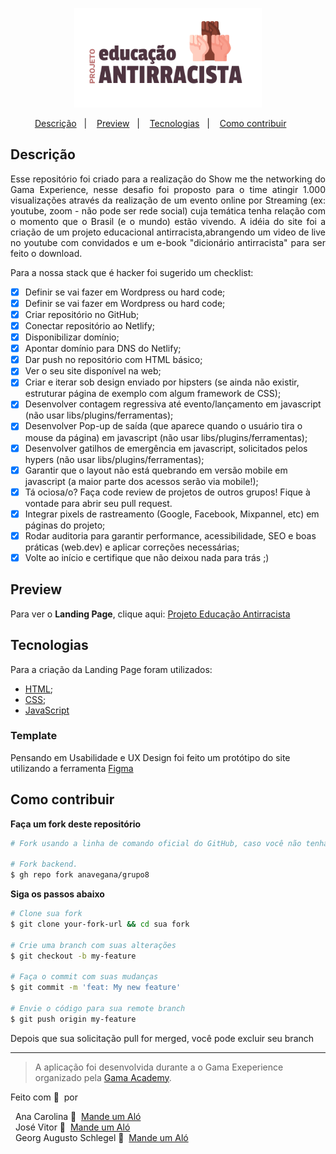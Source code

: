 <p align="center">
  <img src="assets/projeto1.png" width="300px"/>
</p>

<p align="center">
  <a href="#Descrição">Descrição</a>&nbsp;&nbsp;&nbsp;|&nbsp;&nbsp;&nbsp;
  <a href="#Preview">Preview</a>&nbsp;&nbsp;&nbsp;|&nbsp;&nbsp;&nbsp;
  <a href="#Tecnologias">Tecnologias</a>&nbsp;&nbsp;&nbsp;|&nbsp;&nbsp;&nbsp;
  <a href="#Como-contribuir">Como contribuir</a>&nbsp;&nbsp;&nbsp;&nbsp;&nbsp;&nbsp;
</p>

## Descrição
<p align="justify">
  Esse repositório foi criado para a realização do Show me the networking do Gama Experience, nesse desafio foi proposto para o time atingir 1.000 visualizações através da         realização de um evento online por Streaming (ex: youtube, zoom - não pode ser rede social) cuja temática tenha relação com o momento que o Brasil (e o mundo) estão vivendo. A idéia do site foi a criação de um projeto educacional antirracista,abrangendo um video de live no youtube com convidados e um e-book "dicionário antirracista" para ser feito o download.
</p>
<p align="justify">
  Para a nossa stack que é hacker foi sugerido um checklist:
</p>

- [x] Definir se vai fazer em Wordpress ou hard code;
- [x] Definir se vai fazer em Wordpress ou hard code;
- [x] Criar repositório no GitHub;
- [x] Conectar repositório ao Netlify;
- [x] Disponibilizar domínio;
- [x] Apontar domínio para DNS do Netlify;
- [x] Dar push no repositório com HTML básico;
- [x] Ver o seu site disponível na web;
- [x] Criar e iterar sob design enviado por hipsters (se ainda não existir, estruturar página de exemplo com algum framework de CSS);
- [x] Desenvolver contagem regressiva até evento/lançamento em javascript (não usar libs/plugins/ferramentas);
- [x] Desenvolver Pop-up de saída (que aparece quando o usuário tira o mouse da página) em javascript (não usar libs/plugins/ferramentas);
- [x] Desenvolver gatilhos de emergência em javascript, solicitados pelos hypers (não usar libs/plugins/ferramentas);
- [x] Garantir que o layout não está quebrando em versão mobile em javascript (a maior parte dos acessos serão via mobile!);
- [x] Tá ociosa/o? Faça code review de projetos de outros grupos! Fique à vontade para abrir seu pull request.
- [x] Integrar pixels de rastreamento (Google, Facebook, Mixpannel, etc) em páginas do projeto;
- [x] Rodar auditoria para garantir performance, acessibilidade, SEO e boas práticas (web.dev) e aplicar correções necessárias;
- [x] Volte ao início e certifique que não deixou nada para trás ;)

## Preview

Para ver o **Landing Page**, clique aqui: [Projeto Educação Antirracista](https://projetoeducacaoantirracista.netlify.app/)</br>

## Tecnologias

Para a criação da Landing Page foram utilizados:
- [HTML](https://developer.mozilla.org/pt-BR/docs/Web/HTML);
- [CSS](https://developer.mozilla.org/pt-BR/docs/Web/CSS);
- [JavaScript](https://developer.mozilla.org/pt-BR/docs/Web/JavaScript)

### Template

Pensando em Usabilidade e UX Design foi feito um protótipo do site utilizando a ferramenta [Figma](https://www.figma.com/file/LlOvUJA2qFdXVTTavjiDY5/Untitled?node-id=45%3A14)

## Como contribuir

**Faça um fork deste repositório**

```bash
# Fork usando a linha de comando oficial do GitHub, caso você não tenha a CLI do GitHub, use o site para fazer isso.

# Fork backend.
$ gh repo fork anavegana/grupo8
```

**Siga os passos abaixo**

```bash
# Clone sua fork
$ git clone your-fork-url && cd sua fork

# Crie uma branch com suas alterações
$ git checkout -b my-feature

# Faça o commit com suas mudanças
$ git commit -m 'feat: My new feature'

# Envie o código para sua remote branch
$ git push origin my-feature
```

Depois que sua solicitação pull for merged, você pode excluir seu branch

---

> A aplicação foi desenvolvida durante a o Gama Exeperience organizado pela [Gama Academy](https://gama.academy/).

Feito com 💚 &nbsp;por 

&nbsp; Ana Carolina 👋 &nbsp;[Mande um Aló](https://www.linkedin.com/in/ana-carolina-silva-a7048412a)  </br>
&nbsp; José Vitor 👋 &nbsp;[Mande um Aló](https://www.linkedin.com/in/jos%C3%A9-vitor-oliveira-nazareth-432361174) </br>
&nbsp; Georg Augusto Schlegel 👋 &nbsp;[Mande um Aló](https://www.linkedin.com/in/georgaugusto/)
